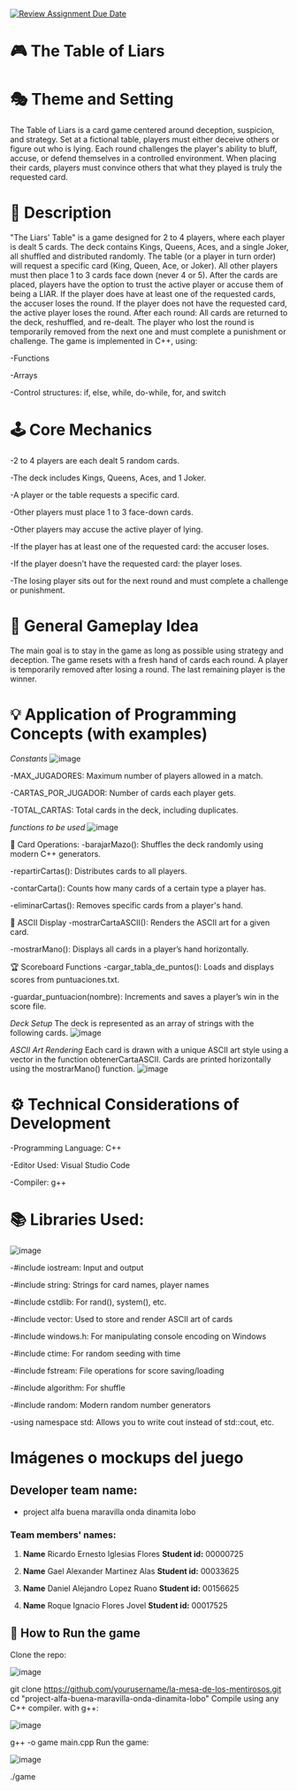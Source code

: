 [![Review Assignment Due Date](https://classroom.github.com/assets/deadline-readme-button-22041afd0340ce965d47ae6ef1cefeee28c7c493a6346c4f15d667ab976d596c.svg)](https://classroom.github.com/a/mi1WNrHU)
# 🎮 The Table of Liars

# 🎭 Theme and Setting
The Table of Liars is a card game centered around deception, suspicion, and strategy. Set at a fictional table, players must either deceive others or figure out who is lying. Each round challenges the player's ability to bluff, accuse, or defend themselves in a controlled environment. When placing their cards, players must convince others that what they played is truly the requested card.

# 📝 Description
"The Liars' Table" is a game designed for 2 to 4 players, where each player is dealt 5 cards.
The deck contains Kings, Queens, Aces, and a single Joker, all shuffled and distributed randomly. The table (or a player in turn order) will request a specific card (King, Queen, Ace, or Joker). All other players must then place 1 to 3 cards face down (never 4 or 5).
After the cards are placed, players have the option to trust the active player or accuse them of being a LIAR.
If the player does have at least one of the requested cards, the accuser loses the round.
If the player does not have the requested card, the active player loses the round.
After each round:
All cards are returned to the deck, reshuffled, and re-dealt.
The player who lost the round is temporarily removed from the next one and must complete a punishment or challenge.
The game is implemented in C++, using:

  -Functions
  
  -Arrays
  
  -Control structures: if, else, while, do-while, for, and switch

# 🕹️ Core Mechanics
-2 to 4 players are each dealt 5 random cards.

-The deck includes Kings, Queens, Aces, and 1 Joker.

-A player or the table requests a specific card.

-Other players must place 1 to 3 face-down cards.

-Other players may accuse the active player of lying.

-If the player has at least one of the requested card: the accuser loses.

-If the player doesn't have the requested card: the player loses.

-The losing player sits out for the next round and must complete a challenge or punishment.

# 🧠 General Gameplay Idea
The main goal is to stay in the game as long as possible using strategy and deception. The game resets with a fresh hand of cards each round. A player is temporarily removed after losing a round. The last remaining player is the winner.

# 💡 Application of Programming Concepts (with examples)
*Constants*
![image](https://github.com/user-attachments/assets/3ac31978-0a74-4546-b738-eedf311b1a8f)

  -MAX_JUGADORES: Maximum number of players allowed in a match.

  -CARTAS_POR_JUGADOR: Number of cards each player gets.

  -TOTAL_CARTAS: Total cards in the deck, including duplicates.

*functions to be used*
![image](https://github.com/user-attachments/assets/bdcc120a-b5a9-4a0c-9cee-d2112f154070)

🔁 Card Operations:
  -barajarMazo(): Shuffles the deck randomly using modern C++ generators.

  -repartirCartas(): Distributes cards to all players.

  -contarCarta(): Counts how many cards of a certain type a player has.

  -eliminarCartas(): Removes specific cards from a player's hand.

  🎴 ASCII Display
  -mostrarCartaASCII(): Renders the ASCII art for a given card.

  -mostrarMano(): Displays all cards in a player’s hand horizontally.

  🏆 Scoreboard Functions
  -cargar_tabla_de_puntos(): Loads and displays scores from puntuaciones.txt.

  -guardar_puntuacion(nombre): Increments and saves a player’s win in the score file.
  
  *Deck Setup*
The deck is represented as an array of strings with the following cards.
![image](https://github.com/user-attachments/assets/fe7ef5f6-ce9a-414e-a13b-19b165ea9837)



*ASCII Art Rendering*
Each card is drawn with a unique ASCII art style using a vector<string> in the function obtenerCartaASCII. Cards are printed horizontally using the mostrarMano() function.
![image](https://github.com/user-attachments/assets/62a6a839-5c6c-40d0-8185-b07f93bb2703)



# ⚙️ Technical Considerations of Development
  -Programming Language: C++
  
  -Editor Used: Visual Studio Code
  
  -Compiler: g++

# 📚 Libraries Used:
![image](https://github.com/user-attachments/assets/f96f6eb6-9c28-461a-b0fd-4b832b269829)

  -#include iostream: Input and output
  
  -#include string: Strings for card names, player names
  
  -#include cstdlib: For rand(), system(), etc.
  
  -#include vector: Used to store and render ASCII art of cards
  
  -#include windows.h: For manipulating console encoding on Windows
  
  -#include ctime: For random seeding with time
  
  -#include fstream: File operations for score saving/loading
  
  -#include algorithm: For shuffle
  
  -#include random: Modern random number generators
  
  -using namespace std: Allows you to write cout instead of std::cout, etc.

# Imágenes o mockups del juego

## **Developer team name:**
- project alfa buena maravilla onda dinamita lobo
### **Team members' names:**
1. **Name** Ricardo Ernesto Iglesias Flores 
   **Student id:** 00000725

2. **Name** Gael Alexander Martinez Alas 
   **Student id:** 00033625

3. **Name** Daniel Alejandro Lopez Ruano 
   **Student id:** 00156625
   
4. **Name** Roque Ignacio Flores Jovel 
   **Student id:** 00017525
   
## 🏁 How to Run the game
Clone the repo:


![image](https://github.com/user-attachments/assets/b9f31083-aa17-48ba-b9b8-268a248bb2c1)


git clone https://github.com/yourusername/la-mesa-de-los-mentirosos.git
cd "project-alfa-buena-maravilla-onda-dinamita-lobo"
Compile using any C++ compiler. 
with g++:


![image](https://github.com/user-attachments/assets/3d710f35-01c1-41ad-8964-1481835aae99)


g++ -o game main.cpp
Run the game:


![image](https://github.com/user-attachments/assets/0fec167b-f786-40bc-8e52-84378d83cad4)


./game
